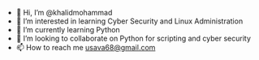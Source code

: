- 👋 Hi, I’m @khalidmohammad
- 👀 I’m interested in learning Cyber Security and Linux Administration 
- 🌱 I’m currently learning Python 
- 💞️ I’m looking to collaborate on Python for scripting and cyber security
- 📫 How to reach me usava68@gmail.com

<!---
khalidwangnoo/khalidwangnoo is a ✨ special ✨ repository because its `README.md` (this file) appears on your GitHub profile.
You can click the Preview link to take a look at your changes.
--->
